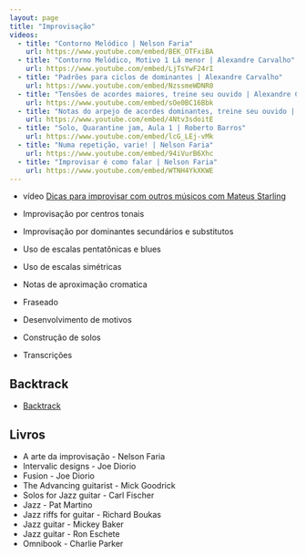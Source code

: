 ```yaml
---
layout: page
title: "Improvisação"
videos:
  - title: "Contorno Melódico | Nelson Faria"
    url: https://www.youtube.com/embed/BEK_OTFxiBA
  - title: "Contorno Melódico, Motivo 1 Lá menor | Alexandre Carvalho"
    url: https://www.youtube.com/embed/LjTsYwF24rI
  - title: "Padrões para ciclos de dominantes | Alexandre Carvalho"
    url: https://www.youtube.com/embed/NzssmeWDNR0
  - title: "Tensões de acordes maiores, treine seu ouvido | Alexandre Carvalho"
    url: https://www.youtube.com/embed/sOe0BC16Bbk
  - title: "Notas do arpejo de acordes dominantes, treine seu ouvido | Alexandre Carvalho"
    url: https://www.youtube.com/embed/4Ntv3sdoitE
  - title: "Solo, Quarantine jam, Aula 1 | Roberto Barros"
    url: https://www.youtube.com/embed/lcG_LEj-vMk
  - title: "Numa repetição, varie! | Nelson Faria"
    url: https://www.youtube.com/embed/94iVurB6Xhc
  - title: "Improvisar é como falar | Nelson Faria"
    url: https://www.youtube.com/embed/WTNH4YkXKWE
---
```


* <span class="badge badge-primary">vídeo</span> [Dicas para improvisar com outros músicos com Mateus Starling](general/hints/)

* Improvisação por centros tonais
* Improvisação por dominantes secundários e substitutos
* Uso de escalas pentatônicas e blues
* Uso de escalas simétricas
* Notas de aproximação cromatica
* Fraseado
* Desenvolvimento de motivos
* Construção de solos
* Transcrições

## Backtrack

* [Backtrack](backtrack/)

## Livros

* A arte da improvisação - Nelson Faria
* Intervalic designs - Joe Diorio
* Fusion - Joe Diorio
* The Advancing guitarist - Mick Goodrick
* Solos for Jazz guitar - Carl Fischer
* Jazz - Pat Martino
* Jazz riffs for guitar - Richard Boukas
* Jazz guitar - Mickey Baker
* Jazz guitar - Ron Eschete
* Omnibook - Charlie Parker
